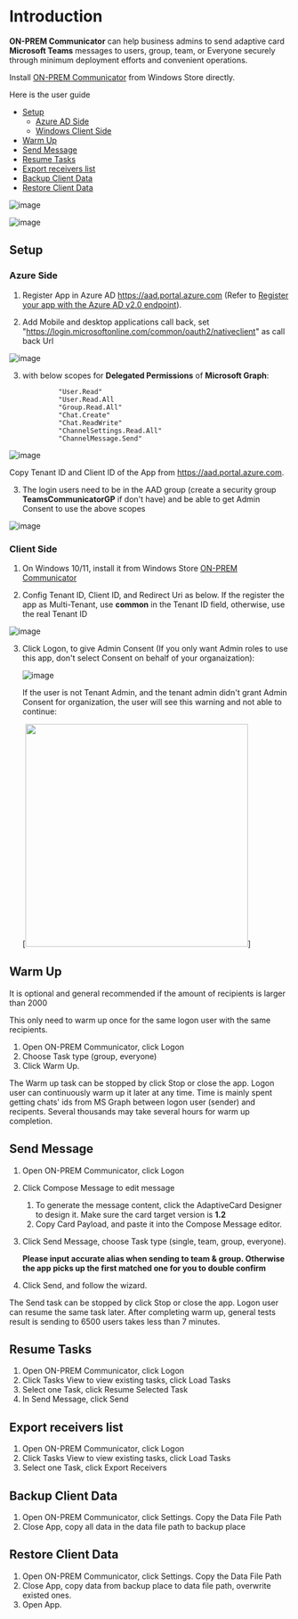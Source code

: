 # Introduction

**ON-PREM Communicator** can help business admins to send adaptive card **Microsoft Teams** messages to users, group, team, or Everyone securely through minimum deployment efforts and convenient operations. 

Install [ON-PREM Communicator](https://www.microsoft.com/store/apps/9NVN32B4V6G3) from Windows Store directly.

Here is the user guide


- [Setup](https://github.com/freistli/TeamsCommunicatorDocs/blob/main/useguide.md#Setup)
  - [Azure AD Side](https://github.com/freistli/TeamsCommunicatorDocs/blob/main/useguide.md#azure-side)
  - [Windows Client Side](https://github.com/freistli/TeamsCommunicatorDocs/blob/main/useguide.md#client-side) 
- [Warm Up](https://github.com/freistli/TeamsCommunicatorDocs/blob/main/useguide.md#Warm-Up)
- [Send Message](https://github.com/freistli/TeamsCommunicatorDocs/blob/main/useguide.md#Send-Message)
- [Resume Tasks](https://github.com/freistli/TeamsCommunicatorDocs/blob/main/useguide.md#Resume-Tasks)
- [Export receivers list](https://github.com/freistli/TeamsCommunicatorDocs/blob/main/useguide.md#Export-receivers-list)
- [Backup Client Data](https://github.com/freistli/TeamsCommunicatorDocs/blob/main/useguide.md#Backup-Client-Data)
- [Restore Client Data](https://github.com/freistli/TeamsCommunicatorDocs/blob/main/useguide.md#Restore-Client-Data)

![image](https://user-images.githubusercontent.com/8623897/196637359-f4ed2270-3487-478b-8e8f-8b860f404db0.png)

![image](https://user-images.githubusercontent.com/8623897/196637988-aaccb612-9a87-48d3-b834-032d5f679aea.png)



## Setup
[1]: https://github.com/freistli/TeamsCommunicatorDocs/blob/main/useguide.md

### Azure Side
[1]: https://github.com/freistli/TeamsCommunicatorDocs/blob/main/useguide.md

1. Register App in Azure AD https://aad.portal.azure.com (Refer to [Register your app with the Azure AD v2.0 endpoint](https://learn.microsoft.com/en-us/graph/auth-register-app-v2?view=graph-rest-1.0)). 

2. Add Mobile and desktop applications call back, set "https://login.microsoftonline.com/common/oauth2/nativeclient" as call back Url
  

![image](https://user-images.githubusercontent.com/8623897/196860298-bd24ff54-05a3-4ea4-8df8-b5de3bc07817.png)


3. with below scopes for **Delegated Permissions** of **Microsoft Graph**:

                "User.Read"
                "User.Read.All
                "Group.Read.All"
                "Chat.Create"
                "Chat.ReadWrite"
                "ChannelSettings.Read.All"
                "ChannelMessage.Send"
                
![image](https://user-images.githubusercontent.com/8623897/196862663-c2c27e19-55d2-4f13-92e3-2d05396e4fa0.png)


   Copy Tenant ID and Client ID of the App from https://aad.portal.azure.com.
   
   

3. The login users need to be in the AAD group (create a security group **TeamsCommunicatorGP** if don't have) and be able to get Admin Consent to use the above scopes 

   

  ![image](https://user-images.githubusercontent.com/8623897/196481916-bada985b-8725-45e3-b334-e74a8dd2b19b.png)
  
  
### Client Side
[1]: https://github.com/freistli/TeamsCommunicatorDocs/blob/main/useguide.md

 1. On Windows 10/11, install it from Windows Store [ON-PREM Communicator](https://www.microsoft.com/store/apps/9NVN32B4V6G3)

 2. Config Tenant ID, Client ID, and Redirect Uri as below. If the register the app as Multi-Tenant, use **common** in the Tenant ID field, otherwise, use the real Tenant ID


   ![image](https://user-images.githubusercontent.com/8623897/196483155-ef6ed635-373c-4a6e-90c2-50d5bcc77669.png)
   
 3. Click Logon, to give Admin Consent (If you only want Admin roles to use this app, don't select Consent on behalf of your organaization):
 
    ![image](https://user-images.githubusercontent.com/8623897/196863017-2d94db31-7daa-4c14-9d0a-e1517082dfc7.png)

    If the user is not Tenant Admin, and the tenant admin didn't grant Admin Consent for organization, the user will see this warning and not able to continue:
    
    [<img src="https://user-images.githubusercontent.com/8623897/196958321-58382c41-22ea-48a3-9980-e2dedce02758.png" width="400"/>]
    


## Warm Up
[1]: https://github.com/freistli/TeamsCommunicatorDocs/blob/main/useguide.md

It is optional and general recommended if the amount of recipients is larger than 2000

This only need to warm up once for the same logon user with the same recipients. 

1. Open ON-PREM Communicator, click Logon
2. Choose Task type (group, everyone)
3. Click Warm Up.

The Warm up task can be stopped by click Stop or close the app. Logon user can continuously warm up it later at any time. Time is mainly spent getting chats' ids from MS Graph between logon user (sender) and recipents. Several thousands may take several hours for warm up completion.


## Send Message
[1]: https://github.com/freistli/TeamsCommunicatorDocs/blob/main/useguide.md

1. Open ON-PREM Communicator, click Logon
2. Click Compose Message to edit message
   1. To generate the message content, click the AdaptiveCard Designer to design it. Make sure the card target version is **1.2**
   2. Copy Card Payload, and paste it into the Compose Message editor.
3. Click Send Message, choose Task type (single, team, group, everyone). 

   **Please input accurate alias when sending to team & group. Otherwise the app picks up the first matched one for you to double confirm**
  
4. Click Send, and follow the wizard.

The Send task can be stopped by click Stop or close the app.  Logon user can resume the same task later. After completing warm up, general tests result is sending to 6500 users takes less than 7 minutes.

## Resume Tasks
[1]: https://github.com/freistli/TeamsCommunicatorDocs/blob/main/useguide.md

1. Open ON-PREM Communicator, click Logon
2. Click Tasks View to view existing tasks, click Load Tasks
3. Select one Task, click Resume Selected Task
4. In Send Message, click Send

## Export receivers list
[1]: https://github.com/freistli/TeamsCommunicatorDocs/blob/main/useguide.md
1. Open ON-PREM Communicator, click Logon
2. Click Tasks View to view existing tasks, click Load Tasks
3. Select one Task, click Export Receivers

   
 ## Backup Client Data
 [1]: https://github.com/freistli/TeamsCommunicatorDocs/blob/main/useguide.md
 
 1. Open ON-PREM Communicator, click Settings. Copy the Data File Path
 2. Close App, copy all data in the data file path to backup place
 
 ## Restore Client Data
 [1]: https://github.com/freistli/TeamsCommunicatorDocs/blob/main/useguide.md
 
 1. Open ON-PREM Communicator, click Settings. Copy the Data File Path
 2. Close App, copy data from backup place to data file path, overwrite existed ones.
 3. Open App.

